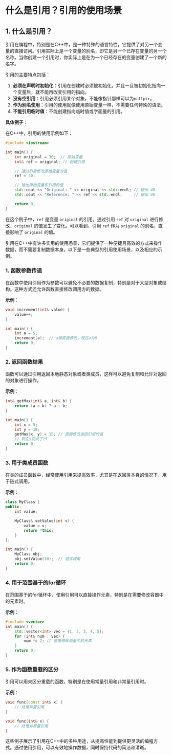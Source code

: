 # 什么是引用？引用的使用场景


## 1. 什么是引用？


引用在编程中，特别是在C++中，是一种特殊的语言特性，它提供了对另一个变量的直接访问。引用实际上是一个变量的别名，即它是另一个已存在变量的另一个名称。当你创建一个引用时，你实际上是在为一个已经存在的变量创建了一个新的名字。

引用的主要特点包括：

1. **必须在声明时初始化**：引用在创建时必须被初始化，并且一旦被初始化指向一个变量后，就不能再改变引用的指向。
2. **没有空引用**：引用必须引用某个对象，不能像指针那样可以为`nullptr`。
3. **作为别名使用**：引用的使用就像使用原始变量一样，不需要任何特殊的语法。
4. **不能引用临时值**：不能创建指向临时值或字面量的引用。

**具体例子**：

在C++中，引用的使用示例如下：

```cpp
#include <iostream>

int main() {
    int original = 30;  // 原始变量
    int& ref = original; // 创建引用

    // 通过引用修改原始变量的值
    ref = 40;

    // 输出原始变量和引用的值
    std::cout << "Original: " << original << std::endl; // 输出 40
    std::cout << "Reference: " << ref << std::endl;     // 输出 40

    return 0;
}
```

在这个例子中，`ref` 是变量 `original` 的引用。通过引用 `ref` 对 `original` 进行修改，`original` 的值发生了变化。可以看到，引用 `ref` 作为 `original` 的别名，直接影响了 `original` 的值。


引用在C++中有许多实用的使用场景，它们提供了一种便捷且高效的方式来操作数据，而不需要复制数据本身。以下是一些典型的引用使用场景，以及相应的示例。

### 1. 函数参数传递

在函数中使用引用作为参数可以避免不必要的数据复制，特别是对于大型对象或结构。这种方式还允许函数直接修改调用方的数据。

**示例**：
```cpp
void increment(int& value) {
    value++;
}

int main() {
    int a = 5;
    increment(a);  // a被直接修改，现在a为6
    return 0;
}
```

### 2. 返回函数结果

函数可以通过引用返回本地静态对象或者类成员，这样可以避免复制和允许对返回的对象进行操作。

**示例**：
```cpp
int& getMax(int& a, int& b) {
    return (a > b) ? a : b;
}

int main() {
    int x = 5;
    int y = 10;
    getMax(x, y) = 15; // 直接修改返回引用的值
    // 现在y变成了15
    return 0;
}
```

### 3. 用于类成员函数

在类的成员函数中，经常使用引用来提高效率，尤其是在返回类本身的情况下，用于链式调用。

**示例**：
```cpp
class MyClass {
public:
    int value;

    MyClass& setValue(int v) {
        value = v;
        return *this;
    }
};

int main() {
    MyClass obj;
    obj.setValue(10);  // 链式调用
    return 0;
}
```

### 4. 用于范围基于的for循环

在范围基于的for循环中，使用引用可以直接操作元素，特别是在需要修改容器中的元素时。

**示例**：
```cpp
#include <vector>
int main() {
    std::vector<int> vec = {1, 2, 3, 4, 5};
    for (int& num : vec) {
        num *= 2; // 直接修改向量中的元素
    }
    return 0;
}
```

### 5. 作为函数重载的区分

引用可以用来区分重载的函数，特别是在使用常量引用和非常量引用时。

**示例**：
```cpp
void func(const int& x) {
    // 处理常量引用
}

void func(int& x) {
    // 处理非常量引用
}
```

这些例子展示了引用在C++中的多种用途，从提高性能到提供更灵活的编程方式。通过使用引用，可以有效地操作数据，同时保持代码的简洁和清晰。



